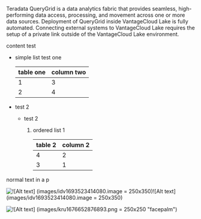 Teradata QueryGrid is a data analytics fabric that provides seamless, high-performing data access, processing, and movement across one or more data sources. Deployment of QueryGrid inside VantageCloud Lake is fully automated. Connecting external systems to VantageCloud Lake requires the setup of a private link outside of the VantageCloud Lake environment.

content test

-   simple list test one

    |table one|column two|
    |----------|-----------|
    |1|3|
    |2|4|


-   test 2

    -   test 2

        1.  ordered list 1

            |table 2|column 2|
            |--------|---------|
            |4|2|
            |3|1|


normal text in a p

![![Alt text] (images/idv1693523414080.image = 250x350)![Alt text] (images/idv1693523414080.image = 250x350)](Images/idv1693523414080.png)

![![Alt text] (images/kru1676652876893.png = 250x250 "facepalm")](Images/Images/kru1676652876893.png)